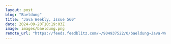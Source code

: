 ```yaml
---
layout: post
blog: "Baeldung"
title: "Java Weekly, Issue 560"
date: 2024-09-20T10:19:03Z
image: images/baeldung.png
remote_url: "https://feeds.feedblitz.com/~/904937522/0/baeldung~Java-Weekly-Issue"
---
```

